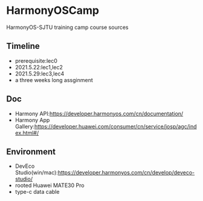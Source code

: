 # HarmonyOSCamp
HarmonyOS-SJTU training camp course sources

## Timeline
* prerequisite:lec0
* 2021.5.22:lec1,lec2
* 2021.5.29:lec3,lec4
* a three weeks long assginment

## Doc
* Harmony API:https://developer.harmonyos.com/cn/documentation/
* Harmony App Gallery:https://developer.huawei.com/consumer/cn/service/josp/agc/index.html#/

## Environment
* DevEco Studio(win/mac):https://developer.harmonyos.com/cn/develop/deveco-studio/
* rooted Huawei MATE30 Pro
* type-c data cable
